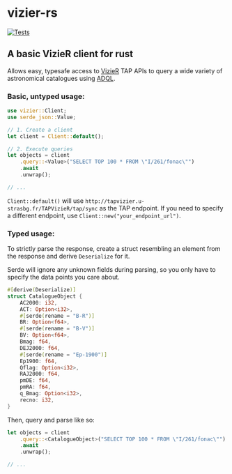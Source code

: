 # vizier-rs
[![Tests](https://github.com/mclrc/vizier-rs/actions/workflows/tests.yml/badge.svg)](https://github.com/mclrc/vizier-rs/actions/workflows/tests.yml)
## A basic VizieR client for rust

Allows easy, typesafe access to [VizieR](https://vizier.cds.unistra.fr/) TAP APIs to query a wide variety of astronomical catalogues using [ADQL](https://tapvizier.u-strasbg.fr/adql/help.html).

### Basic, untyped usage:
```rust
use vizier::Client;
use serde_json::Value;

// 1. Create a client
let client = Client::default();

// 2. Execute queries
let objects = client
    .query::<Value>("SELECT TOP 100 * FROM \"I/261/fonac\"")
    .await
    .unwrap();

// ...
```
`Client::default()` will use `http://tapvizier.u-strasbg.fr/TAPVizieR/tap/sync` as the TAP endpoint. If you need to specify a different endpoint, use `Client::new("your_endpoint_url")`.
### Typed usage:
To strictly parse the response, create a struct resembling an element from the response and derive `Deserialize` for it.

Serde will ignore any unknown fields during parsing, so you only have to specify the data points you care about.
```rust
#[derive(Deserialize)]
struct CatalogueObject {
    AC2000: i32,
    ACT: Option<i32>,
    #[serde(rename = "B-R")]
    BR: Option<f64>,
    #[serde(rename = "B-V")]
    BV: Option<f64>,
    Bmag: f64,
    DEJ2000: f64,
    #[serde(rename = "Ep-1900")]
    Ep1900: f64,
    Qflag: Option<i32>,
    RAJ2000: f64,
    pmDE: f64,
    pmRA: f64,
    q_Bmag: Option<i32>,
    recno: i32,
}
```
Then, query and parse like so:
```rust
let objects = client
    .query::<CatalogueObject>("SELECT TOP 100 * FROM \"I/261/fonac\"")
    .await
    .unwrap();

// ...
```
